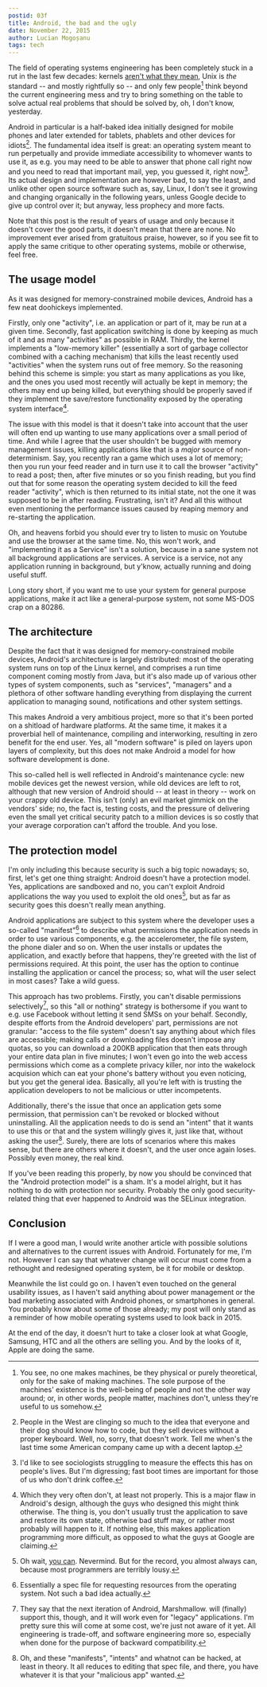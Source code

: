 ```yaml
---
postid: 03f
title: Android, the bad and the ugly
date: November 22, 2015
author: Lucian Mogoșanu
tags: tech
---
```


The field of operating systems engineering has been completely stuck in a rut
in the last few decades: kernels [aren't what they mean][os-design], Unix is
*the* standard -- and mostly rightfully so -- and only few people[^1] think
beyond the current engineering mess and try to bring something on the table to
solve actual real problems that should be solved by, oh, I don't know,
yesterday.

Android in particular is a half-baked idea initially designed for mobile
phones and later extended for tablets, phablets and other devices for
idiots[^2]. The fundamental idea itself is great: an operating system meant to
run perpetually and provide immediate accessibility to whomever wants to use
it, as e.g. you may need to be able to answer that phone call right now and
you need to read that important mail, yep, you guessed it, right now[^3]. Its
actual design and implementation are however bad, to say the least, and unlike
other open source software such as, say, Linux, I don't see it growing and
changing organically in the following years, unless Google decide to give up
control over it; but anyway, less prophecy and more facts.

Note that this post is the result of years of usage and only because it
doesn't cover the good parts, it doesn't mean that there are none. No
improvement ever arised from gratuitous praise, however, so if you see fit to
apply the same critique to other operating systems, mobile or otherwise, feel
free.

## The usage model

As it was designed for memory-constrained mobile devices, Android has a few
neat doohickeys implemented.

Firstly, only one "activity", i.e. an application or part of it, may be run at
a given time. Secondly, fast application switching is done by keeping as much
of it and as many "activities" as possible in RAM. Thirdly, the kernel
implements a "low-memory killer" (essentially a sort of garbage collector
combined with a caching mechanism) that kills the least recently used
"activities" when the system runs out of free memory. So the reasoning behind
this scheme is simple: you start as many applications as you like, and the ones
you used most recently will actually be kept in memory; the others may end up
being killed, but everything should be properly saved if they implement the
save/restore functionality exposed by the operating system interface[^4].

The issue with this model is that it doesn't take into account that the user
will often end up wanting to use many applications over a small period of
time. And while I agree that the user shouldn't be bugged with memory
management issues, killing applications like that is a *major* source of
non-determinism. Say, you recently ran a game which uses a lot of memory; then
you run your feed reader and in turn use it to call the browser "activity" to
read a post; then, after five minutes or so you finish reading, but you find
out that for some reason the operating system decided to kill the feed reader
"activity", which is then returned to its initial state, not the one it was
supposed to be in after reading. Frustrating, isn't it? And all this without
even mentioning the performance issues caused by reaping memory and re-starting
the application.

Oh, and heavens forbid you should ever try to listen to music on Youtube and
use the browser at the same time. No, this won't work, and "implementing it as
a Service" isn't a solution, because in a sane system not all background
applications are services. A service is a service, not any application running
in background, but y'know, actually running and doing useful stuff.

Long story short, if you want me to use your system for general purpose
applications, make it act like a general-purpose system, not some MS-DOS crap
on a 80286.

## The architecture

Despite the fact that it was designed for memory-constrained mobile devices,
Android's architecture is largely distributed: most of the operating system
runs on top of the Linux kernel, and comprises a run time component coming
mostly from Java, but it's also made up of various other types of system
components, such as "services", "managers" and a plethora of other software
handling everything from displaying the current application to managing sound,
notifications and other system settings.

This makes Android a very ambitious project, more so that it's been ported on
a shitload of hardware platforms. At the same time, it makes it a proverbial
hell of maintenance, compiling and interworking, resulting in zero benefit for
the end user. Yes, all "modern software" is piled on layers upon layers of
complexity, but this does not make Android a model for how software
development is done.

This so-called hell is well reflected in Android's maintenance cycle: new
mobile devices get the newest version, while old devices are left to rot,
although that new version of Android should -- at least in theory -- work on
your crappy old device. This isn't (only) an evil market gimmick on the
vendors' side; no, the fact is, testing costs, and the pressure of delivering
even the small yet critical security patch to a million devices is so costly
that your average corporation can't afford the trouble. And you lose.

## The protection model

I'm only including this because security is such a big topic nowadays; so,
first, let's get one thing straight: Android doesn't have a protection
model. Yes, applications are sandboxed and no, you can't exploit Android
applications the way you used to exploit the old ones[^5], but as far as
security goes this doesn't really mean anything.

Android applications are subject to this system where the developer uses a
so-called "manifest"[^6] to describe what permissions the application needs in
order to use various components, e.g. the accelerometer, the file system, the
phone dialer and so on. When the user installs or updates the application, and
exactly before that happens, they're greeted with the list of permissions
required. At this point, the user has the option to continue installing the
application or cancel the process; so, what will the user select in most
cases? Take a wild guess.

This approach has two problems. Firstly, you can't disable permissions
selectively[^7], so this "all or nothing" strategy is bothersome if you want to
e.g. use Facebook without letting it send SMSs on your behalf. Secondly,
despite efforts from the Android developers' part, permissions are not
granular: "access to the file system" doesn't say anything about which files
are accessible; making calls or downloading files doesn't impose any quotas, so
you can download a 200KB application that then eats through your entire data
plan in five minutes; I won't even go into the web access permissions which
come as a complete privacy killer, nor into the wakelock acquision which can
eat your phone's battery without you even noticing, but you get the general
idea. Basically, all you're left with is trusting the application developers to
not be malicious or utter incompetents.

Additionally, there's the issue that once an application gets some permission,
that permission can't be revoked or blocked without uninstalling. All the
application needs to do is send an "intent" that it wants to use this or that
and the system willingly gives it, just like that, without asking the user[^8].
Surely, there are lots of scenarios where this makes sense, but there are
others where it doesn't, and the user once again loses. Possibly even money,
the real kind.

If you've been reading this properly, by now you should be convinced that the
"Android protection model" is a sham. It's a model alright, but it has nothing
to do with protection nor security. Probably the only good security-related
thing that ever happened to Android was the SELinux integration.

## Conclusion

If I were a good man, I would write another article with possible solutions and
alternatives to the current issues with Android. Fortunately for me, I'm not.
However I can say that whatever change will occur must come from a rethought
and redesigned operating system, be it for mobile or desktop.

Meanwhile the list could go on. I haven't even touched on the general
usability issues, as I haven't said anything about power management or the bad
marketing associated with Android phones, or smartphones in general. You
probably know about some of those already; my post will only stand as a
reminder of how mobile operating systems used to look back in 2015.

At the end of the day, it doesn't hurt to take a closer look at what Google,
Samsung, HTC and all the others are selling you. And by the looks of it,
Apple are doing the same.

[^1]: You see, no one makes machines, be they physical or purely theoretical,
only for the sake of making machines. The sole purpose of the machines'
existence is the well-being of people and not the other way around; or, in
other words, people matter, machines don't, unless they're useful to us
somehow.

[^2]: People in the West are clinging so much to the idea that everyone and
their dog should know how to code, but they sell devices without a proper
keyboard. Well, no, sorry, that doesn't work. Tell me when's the last time
some American company came up with a decent laptop.

[^3]: I'd like to see sociologists struggling to measure the effects this has
on people's lives. But I'm digressing; fast boot times are important for those
of us who don't drink coffee.

[^4]: Which they very often don't, at least not properly. This is a major flaw
in Android's design, although the guys who designed this might think
otherwise. The thing is, you don't usually trust the application to save and
restore its own state, otherwise bad stuff may, or rather most probably will
happen to it. If nothing else, this makes application programming more
difficult, as opposed to what the guys at Google are claiming.

[^5]: Oh wait, [you can][privilege-escalation]. Nevermind. But for the record,
you almost always can, because most programmers are terribly lousy.

[^6]: Essentially a spec file for requesting resources from the operating
system. Not such a bad idea actually.

[^7]: They say that the next iteration of Android, Marshmallow. will (finally)
support this, though, and it will work even for "legacy" applications. I'm
pretty sure this will come at some cost, we're just not aware of it yet. All
engineering is trade-off, and software engineering more so, especially when
done for the purpose of backward compatibility.

[^8]: Oh, and these "manifests", "intents" and whatnot can be hacked, at least
in theory. It all reduces to editing that spec file, and there, you have
whatever it is that your "malicious app" wanted.

[os-design]: /posts/y01/03a-the-linguistic-barrier-of-os-design.html
[privilege-escalation]: http://thehackernews.com/2014/11/billions-of-android-devices-vulnerable.html
